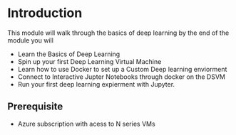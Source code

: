 # Introduction

This module will walk through the basics of deep learning by the end of the module you will 

- Learn the Basics of Deep Learning
- Spin up your first Deep Learning Virtual Machine
- Learn how to use Docker to set up a Custom Deep learning enviorment
- Connect to Interactive Jupter Notebooks through docker on the DSVM
- Run your first deep learning expierment with Jupyter.  

## Prerequisite 

- Azure subscription with acess to N series VMs